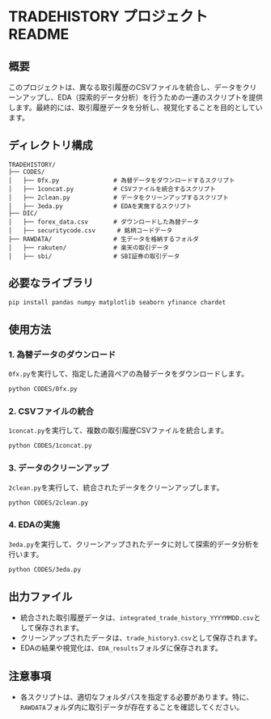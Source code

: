 
# TRADEHISTORY プロジェクト README

## 概要
このプロジェクトは、異なる取引履歴のCSVファイルを統合し、データをクリーンアップし、EDA（探索的データ分析）を行うための一連のスクリプトを提供します。最終的には、取引履歴データを分析し、視覚化することを目的としています。

## ディレクトリ構成
```
TRADEHISTORY/
├── CODES/
│   ├── 0fx.py               # 為替データをダウンロードするスクリプト
│   ├── 1concat.py           # CSVファイルを統合するスクリプト
│   ├── 2clean.py            # データをクリーンアップするスクリプト
│   ├── 3eda.py              # EDAを実施するスクリプト
├── DIC/
│   ├── forex_data.csv       # ダウンロードした為替データ
│   ├── securitycode.csv      # 銘柄コードデータ
├── RAWDATA/                 # 生データを格納するフォルダ
│   ├── rakuten/             # 楽天の取引データ
│   ├── sbi/                 # SBI証券の取引データ
```

## 必要なライブラリ
```bash
pip install pandas numpy matplotlib seaborn yfinance chardet
```

## 使用方法

### 1. 為替データのダウンロード
`0fx.py`を実行して、指定した通貨ペアの為替データをダウンロードします。
```bash
python CODES/0fx.py
```

### 2. CSVファイルの統合
`1concat.py`を実行して、複数の取引履歴CSVファイルを統合します。
```bash
python CODES/1concat.py
```

### 3. データのクリーンアップ
`2clean.py`を実行して、統合されたデータをクリーンアップします。
```bash
python CODES/2clean.py
```

### 4. EDAの実施
`3eda.py`を実行して、クリーンアップされたデータに対して探索的データ分析を行います。
```bash
python CODES/3eda.py
```


## 出力ファイル
- 統合された取引履歴データは、`integrated_trade_history_YYYYMMDD.csv`として保存されます。
- クリーンアップされたデータは、`trade_history3.csv`として保存されます。
- EDAの結果や視覚化は、`EDA_results`フォルダに保存されます。

## 注意事項
- 各スクリプトは、適切なフォルダパスを指定する必要があります。特に、`RAWDATA`フォルダ内に取引データが存在することを確認してください。
